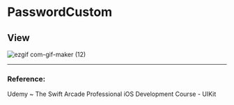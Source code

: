# PasswordCustom

## View
![ezgif com-gif-maker (12)](https://user-images.githubusercontent.com/104630194/193438656-f1d8555d-bc1c-4703-b561-d5a76f9b50bf.gif)

---

### Reference: 
Udemy ~
The Swift Arcade Professional iOS Development Course - UIKit